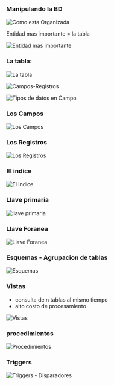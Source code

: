 ### Manipulando la BD

![Como esta Organizada](/imagenes/mysql/como_esta_organizada_la_bd.png)

Entidad mas importante = la tabla

![Entidad mas importante](/imagenes/mysql/entidad_mas_importante.png)

### La tabla:

![La tabla](/imagenes/mysql/la_tabla.png)

![Campos-Registros](/imagenes/mysql/campos_registros.png)

![Tipos de datos en Campo](/imagenes/mysql/tipos_datos_campo.png)

### Los Campos

![Los Campos](/imagenes/mysql/los_campos.png)

### Los Registros

![Los Registros](/imagenes/mysql/los_registros.png)

### El indice

![El indice](/imagenes/mysql/el_indice.png)

### Llave primaria

![llave primaria](/imagenes/mysql/llave_primaria.png)

### Llave Foranea

![Llave Foranea](/imagenes/mysql/llave_foranea.png)

### Esquemas - Agrupacion de tablas

![Esquemas ](/imagenes/mysql/esquemas.png)

### Vistas

- consulta de n tablas al mismo tiempo
- alto costo de procesamiento

![Vistas](/imagenes/mysql/vistas.png)

### procedimientos

![Procedimientos](/imagenes/mysql/procedimientos.png)

### Triggers

![Triggers - Disparadores](/imagenes/mysql/trigger.png)
